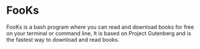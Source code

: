 # FooKs
FooKs is a bash program where you can read and download books for free on your terminal or command line, It is based on Project Gutenberg and is the fastest way to download and read books.
